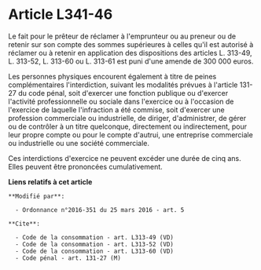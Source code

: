 # Article L341-46

Le fait pour le prêteur de réclamer à l'emprunteur ou au preneur ou de retenir sur son compte des sommes supérieures à celles
qu'il est autorisé à réclamer ou à retenir en application des dispositions des articles L. 313-49, L. 313-52, L. 313-60 ou L.
313-61 est puni d'une amende de 300 000 euros. 

Les personnes physiques encourent également à titre de peines complémentaires l'interdiction, suivant les modalités prévues à
l'article 131-27 du code pénal, soit d'exercer une fonction publique ou d'exercer l'activité professionnelle ou sociale dans
l'exercice ou à l'occasion de l'exercice de laquelle l'infraction a été commise, soit d'exercer une profession commerciale ou
industrielle, de diriger, d'administrer, de gérer ou de contrôler à un titre quelconque, directement ou indirectement, pour
leur propre compte ou pour le compte d'autrui, une entreprise commerciale ou industrielle ou une société commerciale. 

Ces interdictions d'exercice ne peuvent excéder une durée de cinq ans. Elles peuvent être prononcées cumulativement.

**Liens relatifs à cet article**

	**Modifié par**:

	  - Ordonnance n°2016-351 du 25 mars 2016 - art. 5

	**Cite**:

	  - Code de la consommation - art. L313-49 (VD)
	  - Code de la consommation - art. L313-52 (VD)
	  - Code de la consommation - art. L313-60 (VD)
	  - Code pénal - art. 131-27 (M)
